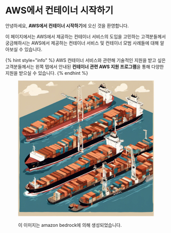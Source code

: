 # AWS에서 컨테이너 시작하기

안녕하세요, **AWS에서 컨테이너 시작하기**에 오신 것을 환영합니다.

이 페이지에서는 AWS에서 제공하는 컨테이너 서비스의 도입을 고민하는 고객분들께서 궁금해하시는 AWS에서 제공하는 컨테이너 서비스 및 컨테이너 모범 사례들에 대해 알아보실 수 있습니다.

{% hint style="info" %}
AWS 컨테이너 서비스와 관련해 기술적인 지원을 받고 싶은 고객분들께서는 왼쪽 탭에서 안내된 **컨테이너 관련 AWS 지원 프로그램**을 통해 다양한 지원을 받으실 수 있습니다.
{% endhint %}

<figure><img src=".gitbook/assets/Animated Image that a lot of containers on deck.png" alt=""><figcaption><p>이 이미지는 amazon bedrock에 의해 생성되었습니다.</p></figcaption></figure>
